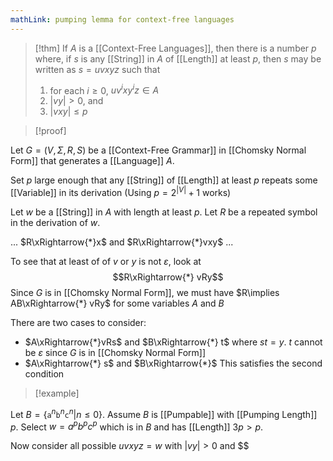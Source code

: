 ```yaml
---
mathLink: pumping lemma for context-free languages
---
```

>[!thm]
>If $A$ is a [[Context-Free Languages]], then there is a number $p$ where, if $s$ is any [[String]] in $A$ of [[Length]] at least $p$, then $s$ may be written as $s=uvxyz$ such that 
>1. for each $i≥0$, $uv^{i}xy^{i}z\in A$
>2. $|vy|>0$, and
>3. $|vxy|≤p$

>[!proof]

Let $G=(V,\Sigma,R,S)$ be a [[Context-Free Grammar]] in [[Chomsky Normal Form]] that generates a [[Language]] $A$. 

Set $p$ large enough that any [[String]] of [[Length]] at least $p$ repeats some [[Variable]] in its derivation (Using $p=2^{|V|}+1$ works)

Let $w$ be a [[String]] in $A$ with length at least $p$. Let $R$ be a repeated symbol in the derivation of $w$. 

...
$R\xRightarrow{*}x$ and $R\xRightarrow{*}vxy$
...

To see that at least of of $v$ or $y$ is not $\varepsilon$, look at $$R\xRightarrow{*} vRy$$Since $G$ is in [[Chomsky Normal Form]], we must have $R\implies AB\xRightarrow{*} vRy$ for some variables $A$ and $B$

There are two cases to consider: 
- $A\xRightarrow{*}vRs$ and $B\xRightarrow{*} t$ where $st=y$. $t$ cannot be $\varepsilon$ since $G$ is in [[Chomsky Normal Form]]
- $A\xRightarrow{*} s$ and $B\xRightarrow{*}$
This satisfies the second condition



>[!example]

Let $B=\{\texttt{a}^{n}\texttt{b}^{n}\texttt{c}^{n}|n\le0\}$. Assume $B$ is [[Pumpable]] with [[Pumping Length]] $p$. Select $w=a^{p}b^{p}c^{p}$ which is in $B$ and has [[Length]] $3p>p$. 

Now consider all possible $uvxyz=w$ with $|vy|>0$ and $$